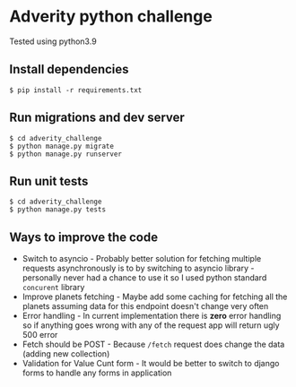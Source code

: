 # Adverity python challenge
Tested using python3.9

## Install dependencies
```
$ pip install -r requirements.txt
```

## Run migrations and dev server
```
$ cd adverity_challenge
$ python manage.py migrate
$ python manage.py runserver
```

## Run unit tests
```
$ cd adverity_challenge
$ python manage.py tests 
```

## Ways to improve the code
- Switch to asyncio - Probably better solution for fetching multiple requests asynchronously is to by switching to asyncio library - personally never had a chance to use it so I used python standard `concurent` library
- Improve planets fetching - Maybe add some caching for fetching all the planets assuming data for this endpoint doesn't change very often
- Error handling - In current implementation there is **zero** error handling so if anything goes wrong with any of the request app will return ugly 500 error
- Fetch should be POST - Because `/fetch` request does change the data (adding new collection)
- Validation for Value Cunt form - It would be better to switch to django forms to handle any forms in application
